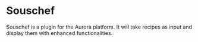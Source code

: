 # Souschef
Souschef is a plugin for the Aurora platform.
It will take recipes as input and display them with enhanced functionalities.
